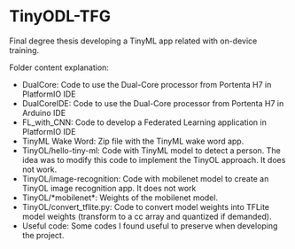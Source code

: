 # TinyODL-TFG
Final degree thesis developing a TinyML app related with on-device training. 

Folder content explanation:
  - DualCore: Code to use the Dual-Core processor from Portenta H7 in PlatformIO IDE
  - DualCoreIDE: Code to use the Dual-Core processor from Portenta H7 in Arduino IDE
  - FL_with_CNN: Code to develop a Federated Learning application in PlatformIO IDE
  - TinyML Wake Word: Zip file with the TinyML wake word app.
  - TinyOL/hello-tiny-ml: Code with TinyML model to detect a person. The idea was to modify this code to implement the TinyOL approach. It does not work.
  - TinyOL/image-recognition: Code with mobilenet model to create an TinyOL image recognition app. It does not work
  - TinyOL/\*mobilenet\*: Weights of the mobilenet model.
  - TinyOL/convert_tflite.py: Code to convert model weights into TFLite model weights (transform to a cc array and quantized if demanded).
  - Useful code: Some codes I found useful to preserve when developing the project.
